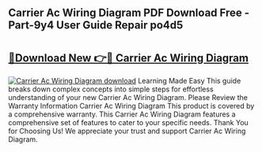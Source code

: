 ## Carrier Ac Wiring Diagram PDF Download Free - Part-9y4 User Guide Repair po4d5

# <h2><a href="http://dfn4g2.blite.top/?on=Carrier+Ac+Wiring+Diagram">🔗Download New 👉🔴 Carrier Ac Wiring Diagram</a></h2>

[![Carrier Ac Wiring Diagram download](https://i.imgur.com/lujVjoI.png)](http://dfn4g2.blite.top/?on=Carrier+Ac+Wiring+Diagram)
Learning Made Easy This guide breaks down complex concepts into simple steps for effortless understanding of your new Carrier Ac Wiring Diagram. Please Review the Warranty Information Carrier Ac Wiring Diagram This product is covered by a comprehensive warranty. This Carrier Ac Wiring Diagram features a comprehensive set of features to cater to your specific needs. Thank You for Choosing Us! We appreciate your trust and support Carrier Ac Wiring Diagram.
